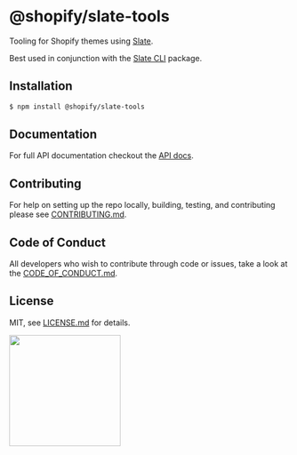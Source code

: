 # @shopify/slate-tools

Tooling for Shopify themes using [Slate](https://github.com/Shopify/slate).

Best used in conjunction with the [Slate CLI](https://www.npmjs.com/package/@shopify/slate) package.

## Installation
```bash
$ npm install @shopify/slate-tools
```

## Documentation

For full API documentation checkout the [API docs](https://shopify.github.io/slate/).

## Contributing
For help on setting up the repo locally, building, testing, and contributing
please see [CONTRIBUTING.md](https://github.com/Shopify/slate-tools/blob/master/CONTRIBUTING.md).

## Code of Conduct
All developers who wish to contribute through code or issues, take a look at the
[CODE_OF_CONDUCT.md](https://github.com/Shopify/slate-tools/blob/master/CODE_OF_CONDUCT.md).

## License

MIT, see [LICENSE.md](http://github.com/Shopify/slate-tools/blob/master/LICENSE.md) for details.

<img src="https://cdn.shopify.com/shopify-marketing_assets/builds/19.0.0/shopify-full-color-black.svg" width="200" />
